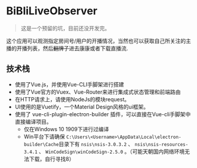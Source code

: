 # BiBliLiveObserver

> 这是一个预留的坑，目前还没开发完。

这个应用可以观测指定房间号/用户的开播情况，当然也可以获取自己所关注的主播的开播列表，然后~~翻牌子~~进去康康或者下载直播流.

## 技术栈

- 使用了Vue.js，并使用Vue-CLI手脚架进行搭建
- 使用了Vue官方的Vuex、Vue-Router来进行集成式状态管理和前端路由
- 在HTTP请求上，请使用NodeJs的模块request。
- UI使用的是Vuetify，一个Material Design风格的ui框架。
- 使用了 vue-cli-plugin-electron-builder 插件，可以直接在Vue-cli手脚架中直接编译项目。
    - 仅在Windows 10 1909下进行过编译
    - Win平台下请确保 `C:\Users\<Username>\AppData\Local\electron-builder\Cache`目录下有 `nsis\nsis-3.0.3.2` 、 `nsis\nsis-resources-3.4.1` 、 `WinCodeSign\winCodeSign-2.5.0` 。（可能天朝国内网络环境无法下载，自行寻找8）